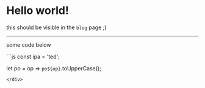 # Hello world!

this should be visible in the `blog` page ;)

---

some code below

<div class="hljs">
```js
const ipa = 'ted';

let po = op => `po${op}`.toUpperCase();
```
</div>

